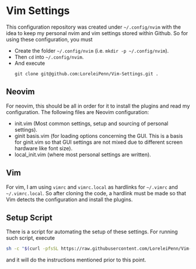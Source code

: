 # Vim Settings
This configuration repository was created under `~/.config/nvim` with the idea to keep my personal nvim and vim settings stored within Github. So for using these configuration, you must
 - Create the folder `~/.config/nvim` (i.e. `mkdir -p ~/.config/nvim`).
 - Then `cd` into `~/.config/nvim`.
 - And execute
   ```shell
   git clone git@github.com:LoreleiPenn/Vim-Settings.git .
   ```
## Neovim
For neovim, this should be all in order for it to install the plugins and read my configuration. The following files are Neovim configuration:
 - init.vim (Most common settings, setup and sourcing of personal settings).
 - ginit basis.vim (for loading options concerning the GUI. This is a basis for ginit.vim so that GUI settings are not mixed due to different screen hardware like font size).
 - local_init.vim (where most personal settings are written).
## Vim
For vim, I am using `vimrc` and `vimrc.local` as hardlinks for `~/.vimrc` and `~/.vimrc.local`. So after cloning the code, a hardlink must be made so that Vim detects the configuration and install the plugins.
## Setup Script
There is a script for automating the setup of these settings. For running such script, execute
```zsh
sh -c "$(curl -pfsSL https://raw.githubusercontent.com/LoreleiPenn/Vim-Settings/master/setup-vim-config.sh)"
```
and it will do the instructions mentioned prior to this point.
